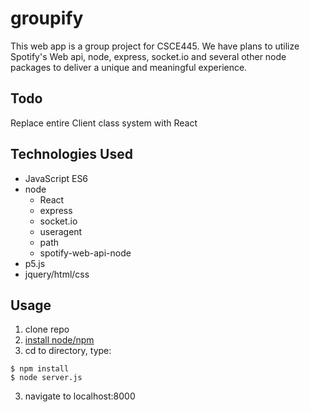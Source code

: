 # groupify
This web app is a group project for CSCE445. We have plans to utilize Spotify's Web api, node, express, socket.io and several other node packages to deliver a unique and meaningful experience.

## Todo
Replace entire Client class system with React

## Technologies Used
* JavaScript ES6
* node
  * React
  * express
  * socket.io
  * useragent
  * path
  * spotify-web-api-node
* p5.js
* jquery/html/css

## Usage
1. clone repo
2. [install node/npm](https://nodejs.org/en/download/)
3. cd to directory, type:
```
$ npm install
$ node server.js
```
3. navigate to localhost:8000
